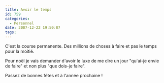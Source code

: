 ```yaml
---
title: Avoir le temps
id: 759
categories:
  - Personnel
date: 2007-12-22 19:50:07
tags:
---
```


C'est la course permanente. Des millions de choses à faire et pas le temps pour la moitié.

Pour noël je vais demander d'avoir le luxe de me dire un jour "qu'ai-je envie de faire" et non plus "que dois-je faire".

Passez de bonnes fêtes et à l'année prochaine&nbsp;!